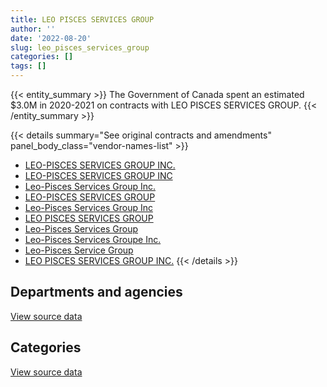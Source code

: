 ```yaml
---
title: LEO PISCES SERVICES GROUP
author: ''
date: '2022-08-20'
slug: leo_pisces_services_group
categories: []
tags: []
---
```


<script src="/rmarkdown-libs/htmlwidgets/htmlwidgets.js"></script>
<link href="/rmarkdown-libs/datatables-css/datatables-crosstalk.css" rel="stylesheet" />
<script src="/rmarkdown-libs/datatables-binding/datatables.js"></script>
<script src="/rmarkdown-libs/jquery/jquery-3.6.0.min.js"></script>
<link href="/rmarkdown-libs/dt-core-bootstrap/css/dataTables.bootstrap.min.css" rel="stylesheet" />
<link href="/rmarkdown-libs/dt-core-bootstrap/css/dataTables.bootstrap.extra.css" rel="stylesheet" />
<script src="/rmarkdown-libs/dt-core-bootstrap/js/jquery.dataTables.min.js"></script>
<script src="/rmarkdown-libs/dt-core-bootstrap/js/dataTables.bootstrap.min.js"></script>
<link href="/rmarkdown-libs/crosstalk/css/crosstalk.min.css" rel="stylesheet" />
<script src="/rmarkdown-libs/crosstalk/js/crosstalk.min.js"></script>
<script src="/rmarkdown-libs/htmlwidgets/htmlwidgets.js"></script>
<link href="/rmarkdown-libs/datatables-css/datatables-crosstalk.css" rel="stylesheet" />
<script src="/rmarkdown-libs/datatables-binding/datatables.js"></script>
<script src="/rmarkdown-libs/jquery/jquery-3.6.0.min.js"></script>
<link href="/rmarkdown-libs/dt-core-bootstrap/css/dataTables.bootstrap.min.css" rel="stylesheet" />
<link href="/rmarkdown-libs/dt-core-bootstrap/css/dataTables.bootstrap.extra.css" rel="stylesheet" />
<script src="/rmarkdown-libs/dt-core-bootstrap/js/jquery.dataTables.min.js"></script>
<script src="/rmarkdown-libs/dt-core-bootstrap/js/dataTables.bootstrap.min.js"></script>
<link href="/rmarkdown-libs/crosstalk/css/crosstalk.min.css" rel="stylesheet" />
<script src="/rmarkdown-libs/crosstalk/js/crosstalk.min.js"></script>

{{< entity_summary >}}
The Government of Canada spent an estimated \$3.0M in 2020-2021 on contracts with LEO PISCES SERVICES GROUP.
{{< /entity_summary >}}

{{< details summary="See original contracts and amendments" panel_body_class="vendor-names-list" >}}
- [LEO-PISCES SERVICES GROUP INC.](https://search.open.canada.ca/en/ct/?sort=contract_value_f%20desc&page=1&search_text=%22LEO-PISCES%20SERVICES%20GROUP%20INC.%22)
- [LEO-PISCES SERVICES GROUP INC](https://search.open.canada.ca/en/ct/?sort=contract_value_f%20desc&page=1&search_text=%22LEO-PISCES%20SERVICES%20GROUP%20INC%22)
- [Leo-Pisces Services Group Inc.](https://search.open.canada.ca/en/ct/?sort=contract_value_f%20desc&page=1&search_text=%22Leo-Pisces%20Services%20Group%20Inc.%22)
- [LEO-PISCES SERVICES GROUP](https://search.open.canada.ca/en/ct/?sort=contract_value_f%20desc&page=1&search_text=%22LEO-PISCES%20SERVICES%20GROUP%22)
- [Leo-Pisces Services Group Inc](https://search.open.canada.ca/en/ct/?sort=contract_value_f%20desc&page=1&search_text=%22Leo-Pisces%20Services%20Group%20Inc%22)
- [LEO PISCES SERVICES GROUP](https://search.open.canada.ca/en/ct/?sort=contract_value_f%20desc&page=1&search_text=%22LEO%20PISCES%20SERVICES%20GROUP%22)
- [Leo-Pisces Services Group](https://search.open.canada.ca/en/ct/?sort=contract_value_f%20desc&page=1&search_text=%22Leo-Pisces%20Services%20Group%22)
- [Leo-Pisces Services Groupe Inc.](https://search.open.canada.ca/en/ct/?sort=contract_value_f%20desc&page=1&search_text=%22Leo-Pisces%20Services%20Groupe%20Inc.%22)
- [Leo-Pisces Service Group](https://search.open.canada.ca/en/ct/?sort=contract_value_f%20desc&page=1&search_text=%22Leo-Pisces%20Service%20Group%22)
- [LEO PISCES SERVICES GROUP INC.](https://search.open.canada.ca/en/ct/?sort=contract_value_f%20desc&page=1&search_text=%22LEO%20PISCES%20SERVICES%20GROUP%20INC.%22)
{{< /details >}}

## Departments and agencies

<div id="htmlwidget-1" style="width:100%;height:auto;" class="datatables html-widget"></div>
<script type="application/json" data-for="htmlwidget-1">{"x":{"style":"bootstrap","filter":"none","vertical":false,"data":[["<a href=\"/departments/cas-satj/\">Courts Administration Service<\/a>","<a href=\"/departments/cbsa-asfc/\">Canada Border Services Agency<\/a>","<a href=\"/departments/chrc-ccdp/\">Canadian Human Rights Commission<\/a>","<a href=\"/departments/cnsc-ccsn/\">Canadian Nuclear Safety Commission<\/a>","<a href=\"/departments/csa-asc/\">Canadian Space Agency<\/a>","<a href=\"/departments/dfatd-maecd/\">Global Affairs Canada<\/a>","<a href=\"/departments/dnd-mdn/\">National Defence<\/a>","<a href=\"/departments/elections/\">Elections Canada<\/a>","<a href=\"/departments/esdc-edsc/\">Employment and Social Development Canada<\/a>","<a href=\"/departments/fin/\">Department of Finance Canada<\/a>","<a href=\"/departments/fja-cmf/\">Office of the Commissioner for Federal Judicial Affairs Canada<\/a>","<a href=\"/departments/jus/\">Department of Justice Canada<\/a>","<a href=\"/departments/nrcan-rncan/\">Natural Resources Canada<\/a>","<a href=\"/departments/nserc-crsng/\">Natural Sciences and Engineering Research Council of Canada<\/a>","<a href=\"/departments/oag-bvg/\">Office of the Auditor General of Canada<\/a>","<a href=\"/departments/osfi-bsif/\">Office of the Superintendent of Financial Institutions Canada<\/a>","<a href=\"/departments/ppsc-sppc/\">Public Prosecution Service of Canada<\/a>"],[null,28945.91,null,null,null,null,281869.82,374690.63,16714.08,237923.52,null,49720,27611.9,null,null,48210.09,188236.46],[105348.6,256256.85,24814.8,null,null,null,95461.07,432358.09,63722.42,null,41569.39,null,415889.93,null,29261.31,null,188236.46],[521048.5,239056.74,null,479368.58,null,117998.58,280852.48,259486.86,null,null,50047.36,null,705145.38,null,55474.57,null,188752.18],[169100.31,551780.85,null,525449.52,43812.57,43828.04,407475.75,258777.87,null,null,49910.62,null,686487.1,90092.24,null,null,194728.8]],"container":"<table class=\"table table-striped table-hover row-border order-column display\">\n  <thead>\n    <tr>\n      <th>Department<\/th>\n      <th>2017-2018<\/th>\n      <th>2018-2019<\/th>\n      <th>2019-2020<\/th>\n      <th>2020-2021<\/th>\n    <\/tr>\n  <\/thead>\n<\/table>","options":{"order":[[4,"desc"]],"pageLength":10,"autoWidth":true,"columnDefs":[{"targets":1,"render":"function(data, type, row, meta) {\n    return type !== 'display' ? data : DTWidget.formatCurrency(data, \"$\", 2, 3, \",\", \".\", true, null);\n  }"},{"targets":2,"render":"function(data, type, row, meta) {\n    return type !== 'display' ? data : DTWidget.formatCurrency(data, \"$\", 2, 3, \",\", \".\", true, null);\n  }"},{"targets":3,"render":"function(data, type, row, meta) {\n    return type !== 'display' ? data : DTWidget.formatCurrency(data, \"$\", 2, 3, \",\", \".\", true, null);\n  }"},{"targets":4,"render":"function(data, type, row, meta) {\n    return type !== 'display' ? data : DTWidget.formatCurrency(data, \"$\", 2, 3, \",\", \".\", true, null);\n  }"},{"width":"16%","targets":[1,2,3,4]},{"className":"dt-right","targets":[1,2,3,4]}],"orderClasses":false}},"evals":["options.columnDefs.0.render","options.columnDefs.1.render","options.columnDefs.2.render","options.columnDefs.3.render"],"jsHooks":[]}</script>
<p class="text-right">
<a href="https://github.com/GoC-Spending/contracts-data/tree/main/data/out/vendors/leo_pisces_services_group/summary_by_fiscal_year_by_department.csv" class="source-data-link btn btn-link">View source data</a>
</p>

## Categories

<div id="htmlwidget-2" style="width:100%;height:auto;" class="datatables html-widget"></div>
<script type="application/json" data-for="htmlwidget-2">{"x":{"style":"bootstrap","filter":"none","vertical":false,"data":[["<a href=\"/categories/1_facilities_and_construction/\">Facilities and construction<\/a>","<a href=\"/categories/2_professional_services/\">Professional services<\/a>","<a href=\"/categories/3_information_technology/\">Information technology<\/a>"],[57760.44,803478.03,392683.94],[null,784568.61,868350.31],[null,752939.07,2144292.15],[122808.8,828265.87,2070369.01]],"container":"<table class=\"table table-striped table-hover row-border order-column display\">\n  <thead>\n    <tr>\n      <th>Category<\/th>\n      <th>2017-2018<\/th>\n      <th>2018-2019<\/th>\n      <th>2019-2020<\/th>\n      <th>2020-2021<\/th>\n    <\/tr>\n  <\/thead>\n<\/table>","options":{"order":[[4,"desc"]],"dom":"t","pageLength":30,"autoWidth":true,"columnDefs":[{"targets":1,"render":"function(data, type, row, meta) {\n    return type !== 'display' ? data : DTWidget.formatCurrency(data, \"$\", 2, 3, \",\", \".\", true, null);\n  }"},{"targets":2,"render":"function(data, type, row, meta) {\n    return type !== 'display' ? data : DTWidget.formatCurrency(data, \"$\", 2, 3, \",\", \".\", true, null);\n  }"},{"targets":3,"render":"function(data, type, row, meta) {\n    return type !== 'display' ? data : DTWidget.formatCurrency(data, \"$\", 2, 3, \",\", \".\", true, null);\n  }"},{"targets":4,"render":"function(data, type, row, meta) {\n    return type !== 'display' ? data : DTWidget.formatCurrency(data, \"$\", 2, 3, \",\", \".\", true, null);\n  }"},{"width":"16%","targets":[1,2,3,4]},{"className":"dt-right","targets":[1,2,3,4]}],"orderClasses":false,"lengthMenu":[10,25,30,50,100]}},"evals":["options.columnDefs.0.render","options.columnDefs.1.render","options.columnDefs.2.render","options.columnDefs.3.render"],"jsHooks":[]}</script>
<p class="text-right">
<a href="https://github.com/GoC-Spending/contracts-data/tree/main/data/out/vendors/leo_pisces_services_group/summary_by_fiscal_year_by_category.csv" class="source-data-link btn btn-link">View source data</a>
</p>
